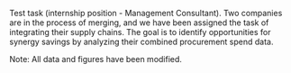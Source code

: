 Test task (internship position - Management Consultant). Two companies are in the process of merging, and we have been assigned the task of integrating their supply chains. The goal is to identify opportunities for synergy savings by analyzing their combined procurement spend data. 

Note: All data and figures have been modified. 
